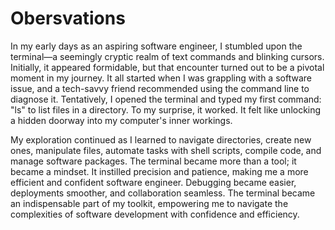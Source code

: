 # Obersvations  

In my early days as an aspiring software engineer, I stumbled upon the terminal—a seemingly cryptic realm of text commands and blinking cursors. Initially, it appeared formidable, but that encounter turned out to be a pivotal moment in my journey. It all started when I was grappling with a software issue, and a tech-savvy friend recommended using the command line to diagnose it. Tentatively, I opened the terminal and typed my first command: "ls" to list files in a directory. To my surprise, it worked. It felt like unlocking a hidden doorway into my computer's inner workings.  

My exploration continued as I learned to navigate directories, create new ones, manipulate files, automate tasks with shell scripts, compile code, and manage software packages. The terminal became more than a tool; it became a mindset. It instilled precision and patience, making me a more efficient and confident software engineer. Debugging became easier, deployments smoother, and collaboration seamless. The terminal became an indispensable part of my toolkit, empowering me to navigate the complexities of software development with confidence and efficiency.  
